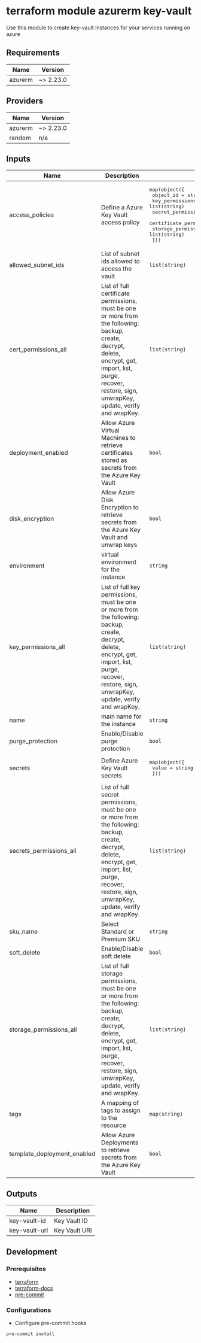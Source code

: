 terraform module azurerm key-vault
==================================

Use this module to create key-vault instances for your services running on azure

## Requirements

| Name | Version |
|------|---------|
| azurerm | ~> 2.23.0 |

## Providers

| Name | Version |
|------|---------|
| azurerm | ~> 2.23.0 |
| random | n/a |

## Inputs

| Name | Description | Type | Default | Required |
|------|-------------|------|---------|:--------:|
| access\_policies | Define a Azure Key Vault access policy | <pre>map(object({<br>    object_id               = string<br>    key_permissions         = list(string)<br>    secret_permissions      = list(string)<br>    certificate_permissions = list(string)<br>    storage_permissions     = list(string)<br>  }))</pre> | `{}` | no |
| allowed\_subnet\_ids | List of subnet ids allowed to access the vault | `list(string)` | <pre>[<br>  ""<br>]</pre> | no |
| cert\_permissions\_all | List of full certificate permissions, must be one or more from the following: backup, create, decrypt, delete, encrypt, get, import, list, purge, recover, restore, sign, unwrapKey, update, verify and wrapKey. | `list(string)` | <pre>[<br>  "create",<br>  "delete",<br>  "deleteissuers",<br>  "get",<br>  "getissuers",<br>  "import",<br>  "list",<br>  "listissuers",<br>  "managecontacts",<br>  "manageissuers",<br>  "purge",<br>  "recover",<br>  "setissuers",<br>  "update",<br>  "backup",<br>  "restore"<br>]</pre> | no |
| deployment\_enabled | Allow Azure Virtual Machines to retrieve certificates stored as secrets from the Azure Key Vault | `bool` | `false` | no |
| disk\_encryption | Allow Azure Disk Encryption to retrieve secrets from the Azure Key Vault and unwrap keys | `bool` | `true` | no |
| environment | virtual environment for the instance | `string` | `"dev"` | no |
| key\_permissions\_all | List of full key permissions, must be one or more from the following: backup, create, decrypt, delete, encrypt, get, import, list, purge, recover, restore, sign, unwrapKey, update, verify and wrapKey. | `list(string)` | <pre>[<br>  "backup",<br>  "create",<br>  "decrypt",<br>  "delete",<br>  "encrypt",<br>  "get",<br>  "import",<br>  "list",<br>  "purge",<br>  "recover",<br>  "restore",<br>  "sign",<br>  "unwrapKey",<br>  "update",<br>  "verify",<br>  "wrapKey"<br>]</pre> | no |
| name | main name for the instance | `string` | `"KV"` | no |
| purge\_protection | Enable/Disable purge protection | `bool` | `false` | no |
| secrets | Define Azure Key Vault secrets | <pre>map(object({<br>    value = string<br>  }))</pre> | `{}` | no |
| secrets\_permissions\_all | List of full secret permissions, must be one or more from the following: backup, create, decrypt, delete, encrypt, get, import, list, purge, recover, restore, sign, unwrapKey, update, verify and wrapKey. | `list(string)` | <pre>[<br>  "backup",<br>  "delete",<br>  "get",<br>  "list",<br>  "purge",<br>  "recover",<br>  "restore",<br>  "set"<br>]</pre> | no |
| sku\_name | Select Standard or Premium SKU | `string` | `"standard"` | no |
| soft\_delete | Enable/Disable soft delete | `bool` | `false` | no |
| storage\_permissions\_all | List of full storage permissions, must be one or more from the following: backup, create, decrypt, delete, encrypt, get, import, list, purge, recover, restore, sign, unwrapKey, update, verify and wrapKey. | `list(string)` | <pre>[<br>  "backup",<br>  "delete",<br>  "deletesas",<br>  "get",<br>  "getsas",<br>  "list",<br>  "listsas",<br>  "purge",<br>  "recover",<br>  "regeneratekey",<br>  "restore",<br>  "set",<br>  "setsas",<br>  "update"<br>]</pre> | no |
| tags | A mapping of tags to assign to the resource | `map(string)` | `{}` | no |
| template\_deployment\_enabled | Allow Azure Deployments to retrieve secrets from the Azure Key Vault | `bool` | `false` | no |

## Outputs

| Name | Description |
|------|-------------|
| key-vault-id | Key Vault ID |
| key-vault-url | Key Vault URI |

## Development

### Prerequisites

- [terraform](https://learn.hashicorp.com/terraform/getting-started/install#installing-terraform)
- [terraform-docs](https://github.com/segmentio/terraform-docs)
- [pre-commit](https://pre-commit.com/#install)

### Configurations

- Configure pre-commit hooks
```sh
pre-commit install
```
